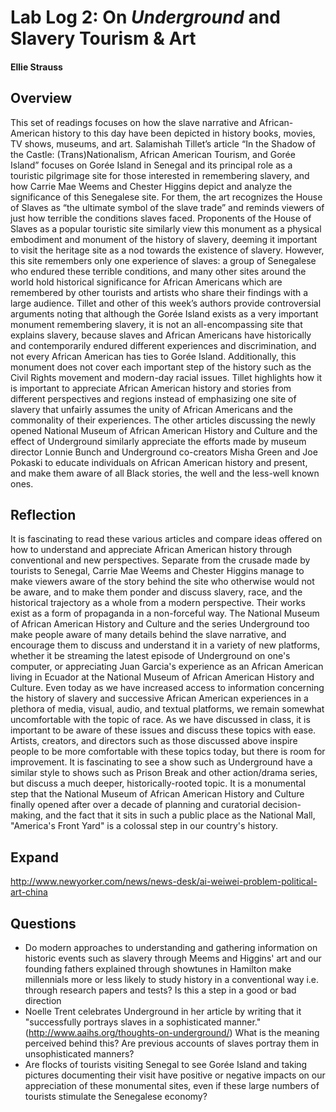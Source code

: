 # Lab Log 2: On *Underground* and Slavery Tourism & Art 
#### Ellie Strauss


## **Overview**
This set of readings focuses on how the slave narrative and African-American history to this day have been depicted in history books, movies, TV shows, museums, and art. Salamishah Tillet’s article “In the Shadow of the Castle: (Trans)Nationalism, African American Tourism, and Gorée Island” focuses on Gorée Island in Senegal and its principal role as a touristic pilgrimage site for those interested in remembering slavery, and how Carrie Mae Weems and Chester Higgins depict and analyze the significance of this Senegalese site. For them, the art recognizes the House of Slaves as “the ultimate symbol of the slave trade” and reminds viewers of just how terrible the conditions slaves faced. Proponents of the House of Slaves as a popular touristic site similarly view this monument as a physical embodiment and monument of the history of slavery, deeming it important to visit the heritage site as a nod towards the existence of slavery. However, this site remembers only one experience of slaves: a group of Senegalese who endured these terrible conditions, and many other sites around the world hold historical significance for African Americans which are remembered by other tourists and artists who share their findings with a large audience. 
Tillet and other of this week’s authors provide controversial arguments noting that although the Gorée Island exists as a very important monument remembering slavery, it is not an all-encompassing site that explains slavery, because slaves and African Americans have historically and contemporarily endured different experiences and discrimination, and not every African American has ties to Gorée Island. Additionally, this monument does not cover each important step of the history such as the Civil Rights movement and modern-day racial issues. Tillet highlights how it is important to appreciate African American history and stories from different perspectives and regions instead of emphasizing one site of slavery that unfairly assumes the unity of African Americans and the commonality of their experiences. The other articles discussing the newly opened National Museum of African American History and Culture and the effect of Underground similarly appreciate the efforts made by museum director Lonnie Bunch and Underground co-creators Misha Green and Joe Pokaski to educate individuals on African American history and present, and make them aware of all Black stories, the well and the less-well known ones. 

## **Reflection**
It is fascinating to read these various articles and compare ideas offered on how to understand and appreciate African American history through conventional and new perspectives. Separate from the crusade made by tourists to Senegal, Carrie Mae Weems and Chester Higgins manage to make viewers aware of the story behind the site who otherwise would not be aware, and to make them ponder and discuss slavery, race, and the historical trajectory as a whole from a modern perspective. Their works exist as a form of propaganda in a non-forceful way. The National Museum of African American History and Culture and the series Underground too make people aware of many details behind the slave narrative, and encourage them to discuss and understand it in a variety of new platforms, whether it be streaming the latest episode of Underground on one's computer, or appreciating Juan Garcia's experience as an African American living in Ecuador at the National Museum of African American History and Culture. 
Even today as we have increased access to information concerning the history of slavery and successive African American experiences in a plethora of media, visual, audio, and textual platforms, we remain somewhat uncomfortable with the topic of race. As we have discussed in class, it is important to be aware of these issues and discuss these topics with ease. Artists, creators, and directors such as those discussed above inspire people to be more comfortable with these topics today, but there is room for improvement. It is fascinating to see a show such as Underground have a similar style to shows such as Prison Break and other action/drama series, but discuss a much deeper, historically-rooted topic. It is a monumental step that the National Museum of African American History and Culture finally opened after over a decade of planning and curatorial decision-making, and the fact that it sits in such a public place as the National Mall, "America's Front Yard" is a colossal step in our country's history. 

## **Expand**
http://www.newyorker.com/news/news-desk/ai-weiwei-problem-political-art-china 

## **Questions** 
* Do modern approaches to understanding and gathering information on historic events such as slavery through Meems and Higgins' art and our founding fathers explained through showtunes in Hamilton make millennials more or less likely to study history in a conventional way i.e. through research papers and tests? Is this a step in a good or bad direction 
* Noelle Trent celebrates Underground in her article by writing that it "successfully portrays slaves in a sophisticated manner." (http://www.aaihs.org/thoughts-on-underground/) What is the meaning perceived behind this? Are previous accounts of slaves portray them in unsophisticated manners?
* Are flocks of tourists visiting Senegal to see Gorée Island and taking pictures documenting their visit have positive or negative impacts on our appreciation of these monumental sites, even if these large numbers of tourists stimulate the Senegalese economy? 
